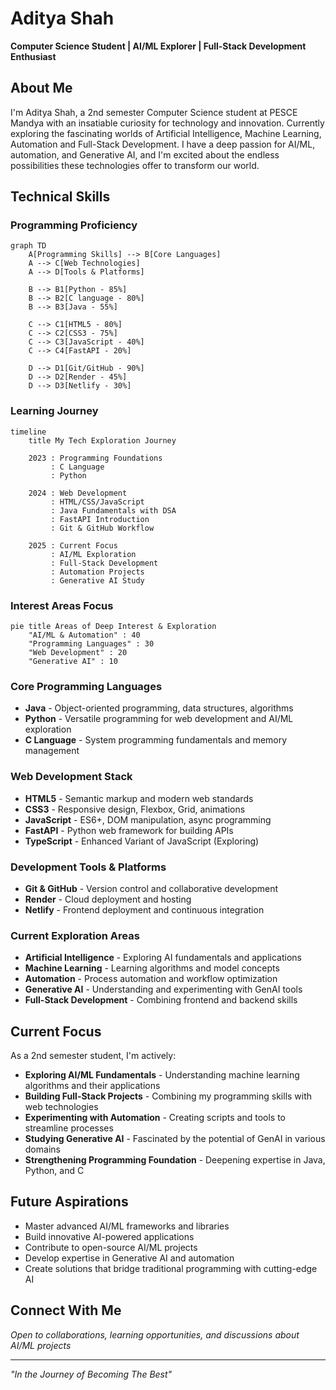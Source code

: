 # Aditya Shah
**Computer Science Student | AI/ML Explorer | Full-Stack Development Enthusiast**

## About Me
I'm Aditya Shah, a 2nd semester Computer Science student at PESCE Mandya with an insatiable curiosity for technology and innovation. Currently exploring the fascinating worlds of Artificial Intelligence, Machine Learning, Automation and Full-Stack Development. I have a deep passion for AI/ML, automation, and Generative AI, and I'm excited about the endless possibilities these technologies offer to transform our world.

## Technical Skills

### Programming Proficiency
```mermaid
graph TD
    A[Programming Skills] --> B[Core Languages]
    A --> C[Web Technologies]
    A --> D[Tools & Platforms]
    
    B --> B1[Python - 85%]
    B --> B2[C language - 80%]
    B --> B3[Java - 55%]
    
    C --> C1[HTML5 - 80%]
    C --> C2[CSS3 - 75%]
    C --> C3[JavaScript - 40%]
    C --> C4[FastAPI - 20%]
    
    D --> D1[Git/GitHub - 90%]
    D --> D2[Render - 45%]
    D --> D3[Netlify - 30%]
```

### Learning Journey
```mermaid
timeline
    title My Tech Exploration Journey
    
    2023 : Programming Foundations
         : C Language 
         : Python 
    
    2024 : Web Development
         : HTML/CSS/JavaScript
         : Java Fundamentals with DSA
         : FastAPI Introduction
         : Git & GitHub Workflow
    
    2025 : Current Focus
         : AI/ML Exploration
         : Full-Stack Development
         : Automation Projects
         : Generative AI Study
```

### Interest Areas Focus
```mermaid
pie title Areas of Deep Interest & Exploration
    "AI/ML & Automation" : 40
    "Programming Languages" : 30
    "Web Development" : 20
    "Generative AI" : 10
```

### Core Programming Languages
- **Java** - Object-oriented programming, data structures, algorithms
- **Python** - Versatile programming for web development and AI/ML exploration
- **C Language** - System programming fundamentals and memory management

### Web Development Stack
- **HTML5** - Semantic markup and modern web standards
- **CSS3** - Responsive design, Flexbox, Grid, animations
- **JavaScript** - ES6+, DOM manipulation, async programming
- **FastAPI** - Python web framework for building APIs
- **TypeScript** - Enhanced Variant of JavaScript (Exploring)

### Development Tools & Platforms
- **Git & GitHub** - Version control and collaborative development
- **Render** - Cloud deployment and hosting
- **Netlify** - Frontend deployment and continuous integration

### Current Exploration Areas
- **Artificial Intelligence** - Exploring AI fundamentals and applications
- **Machine Learning** - Learning algorithms and model concepts
- **Automation** - Process automation and workflow optimization
- **Generative AI** - Understanding and experimenting with GenAI tools
- **Full-Stack Development** - Combining frontend and backend skills

## Current Focus
As a 2nd semester student, I'm actively:
- **Exploring AI/ML Fundamentals** - Understanding machine learning algorithms and their applications
- **Building Full-Stack Projects** - Combining my programming skills with web technologies
- **Experimenting with Automation** - Creating scripts and tools to streamline processes
- **Studying Generative AI** - Fascinated by the potential of GenAI in various domains
- **Strengthening Programming Foundation** - Deepening expertise in Java, Python, and C

## Future Aspirations
- Master advanced AI/ML frameworks and libraries
- Build innovative AI-powered applications
- Contribute to open-source AI/ML projects
- Develop expertise in Generative AI and automation
- Create solutions that bridge traditional programming with cutting-edge AI

## Connect With Me
*Open to collaborations, learning opportunities, and discussions about AI/ML projects*

---
*"In the Journey of Becoming The Best"*
